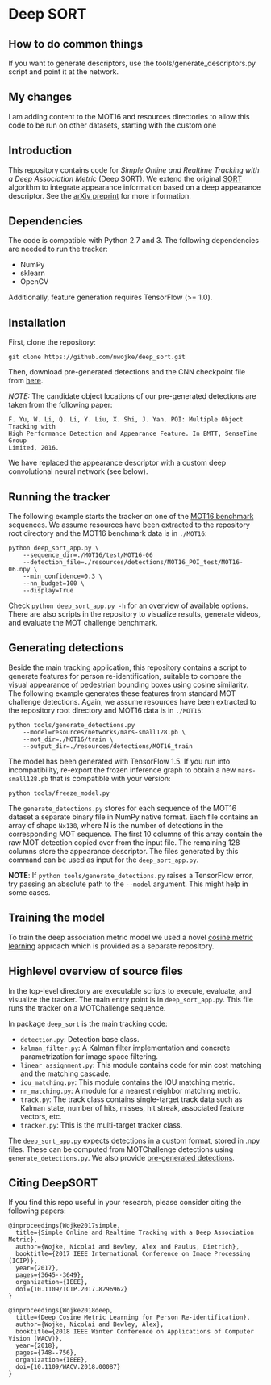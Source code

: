 # Deep SORT
## How to do common things
If you want to generate descriptors, use the tools/generate_descriptors.py script and point it at the network. 


## My changes 
I am adding content to the MOT16 and resources directories to allow this code to be run on other datasets, starting with the custom one

## Introduction

This repository contains code for *Simple Online and Realtime Tracking with a Deep Association Metric* (Deep SORT).
We extend the original [SORT](https://github.com/abewley/sort) algorithm to
integrate appearance information based on a deep appearance descriptor.
See the [arXiv preprint](https://arxiv.org/abs/1703.07402) for more information.

## Dependencies

The code is compatible with Python 2.7 and 3. The following dependencies are
needed to run the tracker:

* NumPy
* sklearn
* OpenCV

Additionally, feature generation requires TensorFlow (>= 1.0).

## Installation

First, clone the repository:
```
git clone https://github.com/nwojke/deep_sort.git
```
Then, download pre-generated detections and the CNN checkpoint file from
[here](https://owncloud.uni-koblenz.de/owncloud/s/f9JB0Jr7f3zzqs8).

*NOTE:* The candidate object locations of our pre-generated detections are
taken from the following paper:
```
F. Yu, W. Li, Q. Li, Y. Liu, X. Shi, J. Yan. POI: Multiple Object Tracking with
High Performance Detection and Appearance Feature. In BMTT, SenseTime Group
Limited, 2016.
```
We have replaced the appearance descriptor with a custom deep convolutional
neural network (see below).

## Running the tracker

The following example starts the tracker on one of the
[MOT16 benchmark](https://motchallenge.net/data/MOT16/)
sequences.
We assume resources have been extracted to the repository root directory and
the MOT16 benchmark data is in `./MOT16`:
```
python deep_sort_app.py \
    --sequence_dir=./MOT16/test/MOT16-06
    --detection_file=./resources/detections/MOT16_POI_test/MOT16-06.npy \
    --min_confidence=0.3 \
    --nn_budget=100 \
    --display=True
```
Check `python deep_sort_app.py -h` for an overview of available options.
There are also scripts in the repository to visualize results, generate videos,
and evaluate the MOT challenge benchmark.

## Generating detections

Beside the main tracking application, this repository contains a script to
generate features for person re-identification, suitable to compare the visual
appearance of pedestrian bounding boxes using cosine similarity.
The following example generates these features from standard MOT challenge
detections. Again, we assume resources have been extracted to the repository
root directory and MOT16 data is in `./MOT16`:
```
python tools/generate_detections.py
    --model=resources/networks/mars-small128.pb \
    --mot_dir=./MOT16/train \
    --output_dir=./resources/detections/MOT16_train
```
The model has been generated with TensorFlow 1.5. If you run into
incompatibility, re-export the frozen inference graph to obtain a new
`mars-small128.pb` that is compatible with your version:
```
python tools/freeze_model.py
```
The ``generate_detections.py`` stores for each sequence of the MOT16 dataset
a separate binary file in NumPy native format. Each file contains an array of
shape `Nx138`, where N is the number of detections in the corresponding MOT
sequence. The first 10 columns of this array contain the raw MOT detection
copied over from the input file. The remaining 128 columns store the appearance
descriptor. The files generated by this command can be used as input for the
`deep_sort_app.py`.

**NOTE**: If ``python tools/generate_detections.py`` raises a TensorFlow error,
try passing an absolute path to the ``--model`` argument. This might help in
some cases.

## Training the model

To train the deep association metric model we used a novel [cosine metric learning](https://github.com/nwojke/cosine_metric_learning) approach which is provided as a separate repository.

## Highlevel overview of source files

In the top-level directory are executable scripts to execute, evaluate, and
visualize the tracker. The main entry point is in `deep_sort_app.py`.
This file runs the tracker on a MOTChallenge sequence.

In package `deep_sort` is the main tracking code:

* `detection.py`: Detection base class.
* `kalman_filter.py`: A Kalman filter implementation and concrete
   parametrization for image space filtering.
* `linear_assignment.py`: This module contains code for min cost matching and
   the matching cascade.
* `iou_matching.py`: This module contains the IOU matching metric.
* `nn_matching.py`: A module for a nearest neighbor matching metric.
* `track.py`: The track class contains single-target track data such as Kalman
  state, number of hits, misses, hit streak, associated feature vectors, etc.
* `tracker.py`: This is the multi-target tracker class.

The `deep_sort_app.py` expects detections in a custom format, stored in .npy
files. These can be computed from MOTChallenge detections using
`generate_detections.py`. We also provide [pre-generated detections](https://owncloud.uni-koblenz.de/owncloud/s/f9JB0Jr7f3zzqs8).

## Citing DeepSORT

If you find this repo useful in your research, please consider citing the following papers:

    @inproceedings{Wojke2017simple,
      title={Simple Online and Realtime Tracking with a Deep Association Metric},
      author={Wojke, Nicolai and Bewley, Alex and Paulus, Dietrich},
      booktitle={2017 IEEE International Conference on Image Processing (ICIP)},
      year={2017},
      pages={3645--3649},
      organization={IEEE},
      doi={10.1109/ICIP.2017.8296962}
    }

    @inproceedings{Wojke2018deep,
      title={Deep Cosine Metric Learning for Person Re-identification},
      author={Wojke, Nicolai and Bewley, Alex},
      booktitle={2018 IEEE Winter Conference on Applications of Computer Vision (WACV)},
      year={2018},
      pages={748--756},
      organization={IEEE},
      doi={10.1109/WACV.2018.00087}
    }
